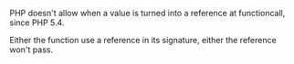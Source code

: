 PHP doesn't allow when a value is turned into a reference at functioncall, since PHP 5.4. 

Either the function use a reference in its signature, either the reference won't pass.